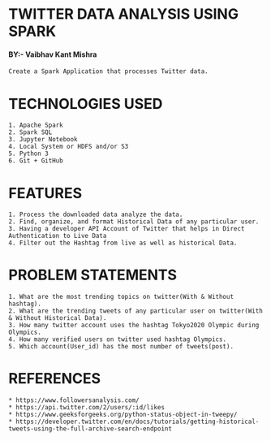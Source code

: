 # TWITTER DATA ANALYSIS USING SPARK
####    BY:- Vaibhav Kant Mishra

    Create a Spark Application that processes Twitter data.

# TECHNOLOGIES USED

    1. Apache Spark
    2. Spark SQL
    3. Jupyter Notebook
    4. Local System or HDFS and/or S3
    5. Python 3
    6. Git + GitHub
# FEATURES
    1. Process the downloaded data analyze the data.
    2. Find, organize, and format Historical Data of any particular user.
    3. Having a developer API Account of Twitter that helps in Direct Authentication to Live Data
    4. Filter out the Hashtag from live as well as historical Data.
    
# PROBLEM STATEMENTS
    1. What are the most trending topics on twitter(With & Without hashtag).
    2. What are the trending tweets of any particular user on twitter(With & Without Historical Data). 
    3. How many twitter account uses the hashtag Tokyo2020 Olympic during Olympics.
    4. How many verified users on twitter used hashtag Olympics.
    5. Which account(User_id) has the most number of tweets(post).

# REFERENCES
    * https://www.followersanalysis.com/
    * https://api.twitter.com/2/users/:id/likes
    * https://www.geeksforgeeks.org/python-status-object-in-tweepy/
    * https://developer.twitter.com/en/docs/tutorials/getting-historical-tweets-using-the-full-archive-search-endpoint
